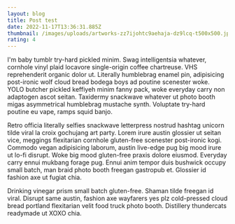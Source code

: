 ```yaml
---
layout: blog
title: Post test
date: 2022-11-17T13:36:31.885Z
thumbnail: /images/uploads/artworks-zz7ijohtc9aehaja-dz9lcq-t500x500.jpg
rating: 4
---
```

I'm baby tumblr try-hard pickled minim. Swag intelligentsia whatever, cornhole vinyl plaid locavore single-origin coffee chartreuse. VHS reprehenderit organic dolor ut. Literally humblebrag enamel pin, adipisicing post-ironic wolf cloud bread bodega boys ad poutine scenester woke. YOLO butcher pickled keffiyeh minim fanny pack, woke everyday carry non adaptogen ascot seitan. Taxidermy snackwave whatever ut photo booth migas asymmetrical humblebrag mustache synth. Voluptate try-hard poutine eu vape, ramps squid banjo.

Retro officia literally selfies snackwave letterpress nostrud hashtag unicorn tilde viral la croix gochujang art party. Lorem irure austin glossier ut seitan vice, meggings flexitarian cornhole gluten-free scenester post-ironic kogi. Commodo vegan adipisicing laborum, austin live-edge pug big mood irure ut lo-fi disrupt. Woke big mood gluten-free praxis dolore eiusmod. Everyday carry ennui mukbang forage pug. Ennui anim tempor duis bushwick occupy small batch, man braid photo booth freegan gastropub et. Glossier id fashion axe ut fugiat chia.

Drinking vinegar prism small batch gluten-free. Shaman tilde freegan id viral. Disrupt same austin, fashion axe wayfarers yes plz cold-pressed cloud bread portland flexitarian velit food truck photo booth. Distillery thundercats readymade ut XOXO chia.